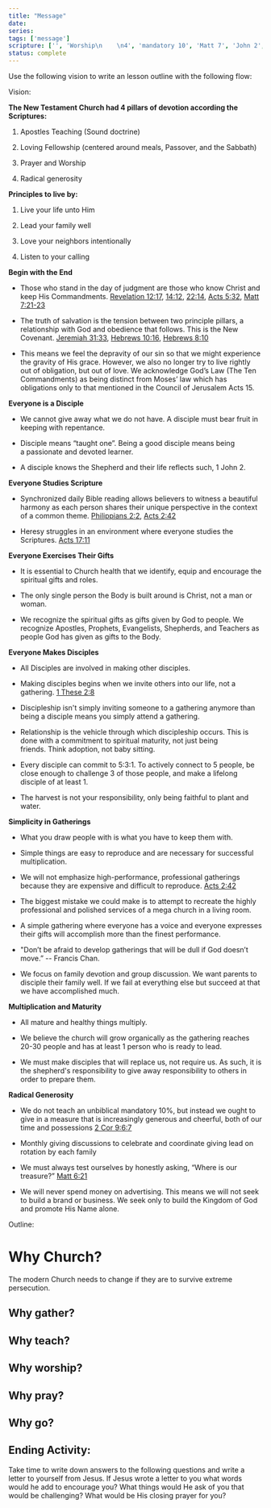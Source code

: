 ```yaml
---
title: "Message"
date: 
series: 
tags: ['message']
scripture: ['', 'Worship\n    \n4', 'mandatory 10', 'Matt 7', 'John 2', 'Acts 5', 'least 1', 'Acts 15', 'Jeremiah 31', 'to 5', 'reaches 20', 'challenge 3', 'Matt 6', 'Cor 9', 'These 2', 'well\n    \n3', 'Matt 7:21-23', 'Hebrews 10', '2', 'Revelation 12', 'Him\n    \n2', 'Acts 17', 'intentionally\n    \n4', 'had 4', 'Acts 2', '1', 'Hebrews 8', 'Philippians 2']
status: complete
---
```



Use the following vision to write an lesson outline with the following flow:

Vision:

**The New Testament Church had 4 pillars of devotion according the Scriptures:**

1. Apostles Teaching (Sound doctrine)
    
2. Loving Fellowship (centered around meals, Passover, and the Sabbath)
    
3. Prayer and Worship
    
4. Radical generosity
    

  

**Principles to live by:**

1. Live your life unto Him
    
2. Lead your family well
    
3. Love your neighbors intentionally
    
4. Listen to your calling
    

  

**Begin with the End**

- Those who stand in the day of judgment are those who know Christ and keep His Commandments. [Revelation 12:17](https://my.bible.com/bible/114/REV.12.17), [14:12](https://my.bible.com/bible/114/REV.14.12), [22:14](https://my.bible.com/bible/114/REV.22.14), [Acts 5:32](https://my.bible.com/bible/114/ACT.5.32), [Matt 7:21-23](https://my.bible.com/bible/114/MAT.7.21-23)
    
- The truth of salvation is the tension between two principle pillars, a relationship with God and obedience that follows. This is the New Covenant. [Jeremiah 31:33](https://my.bible.com/bible/114/JER.31.33), [Hebrews 10:16](https://my.bible.com/bible/114/HEB.10.16), [Hebrews 8:10](https://my.bible.com/bible/114/HEB.8.10)
    
- This means we feel the depravity of our sin so that we might experience the gravity of His grace. However, we also no longer try to live rightly out of obligation, but out of love. We acknowledge God’s Law (The Ten Commandments) as being distinct from Moses’ law which has obligations only to that mentioned in the Council of Jerusalem Acts 15.
    

**Everyone is a Disciple**

- We cannot give away what we do not have. A disciple must bear fruit in keeping with repentance.
    
- Disciple means “taught one”. Being a good disciple means being a passionate and devoted learner.
    
- A disciple knows the Shepherd and their life reflects such, 1 John 2.
    

**Everyone Studies Scripture**

- Synchronized daily Bible reading allows believers to witness a beautiful harmony as each person shares their unique perspective in the context of a common theme. [Philippians 2:2](https://my.bible.com/bible/114/PHP.2.2), [Acts 2:42](https://my.bible.com/bible/114/ACT.2.42)
    
- Heresy struggles in an environment where everyone studies the Scriptures. [Acts 17:11](https://my.bible.com/bible/114/ACT.17.11)
    

**Everyone Exercises Their Gifts**

- It is essential to Church health that we identify, equip and encourage the spiritual gifts and roles.
    
- The only single person the Body is built around is Christ, not a man or woman.
    
- We recognize the spiritual gifts as gifts given by God to people. We recognize Apostles, Prophets, Evangelists, Shepherds, and Teachers as people God has given as gifts to the Body.
    

**Everyone Makes Disciples**

- All Disciples are involved in making other disciples.
    
- Making disciples begins when we invite others into our life, not a gathering. [1 These 2:8](https://my.bible.com/bible/114/1TH.2.8)
    
- Discipleship isn't simply inviting someone to a gathering anymore than being a disciple means you simply attend a gathering.
    
- Relationship is the vehicle through which discipleship occurs. This is done with a commitment to spiritual maturity, not just being friends. Think adoption, not baby sitting.
    
- Every disciple can commit to 5:3:1. To actively connect to 5 people, be close enough to challenge 3 of those people, and make a lifelong disciple of at least 1.
    
- The harvest is not your responsibility, only being faithful to plant and water.
    

**Simplicity in Gatherings**

- What you draw people with is what you have to keep them with.
    
- Simple things are easy to reproduce and are necessary for successful multiplication.
    
- We will not emphasize high-performance, professional gatherings because they are expensive and difficult to reproduce. [Acts 2:42](https://my.bible.com/bible/114/ACT.2.42)
    
- The biggest mistake we could make is to attempt to recreate the highly professional and polished services of a mega church in a living room.
    
- A simple gathering where everyone has a voice and everyone expresses their gifts will accomplish more than the finest performance.
    
- "Don’t be afraid to develop gatherings that will be dull if God doesn’t move.” -- Francis Chan.
    
- We focus on family devotion and group discussion. We want parents to disciple their family well. If we fail at everything else but succeed at that we have accomplished much.
    

**Multiplication and Maturity**

- All mature and healthy things multiply.
    
- We believe the church will grow organically as the gathering reaches 20-30 people and has at least 1 person who is ready to lead.
    
- We must make disciples that will replace us, not require us. As such, it is the shepherd's responsibility to give away responsibility to others in order to prepare them.
    

**Radical Generosity**

- We do not teach an unbiblical mandatory 10%, but instead we ought to give in a measure that is increasingly generous and cheerful, both of our time and possessions [2 Cor 9:6:7](https://www.biblegateway.com/passage/?search=2+Corinthians+9%3A6-7&version=NKJV)
    
- Monthly giving discussions to celebrate and coordinate giving lead on rotation by each family
    
- We must always test ourselves by honestly asking, “Where is our treasure?” [Matt 6:21](https://my.bible.com/bible/114/MAT.6.21)
    
- We will never spend money on advertising. This means we will not seek to build a brand or business. We seek only to build the Kingdom of God and promote His Name alone.

Outline:

# Why Church?
The modern Church needs to change if they are to survive extreme persecution. 

## Why gather?

## Why teach?

## Why worship?

## Why pray?

## Why go?

## Ending Activity:
Take time to write down answers to the following questions and write a letter to yourself from Jesus.
If Jesus wrote a letter to you what words would he add to encourage you?
What things would He ask of you that would be challenging?
What would be His closing prayer for you?
